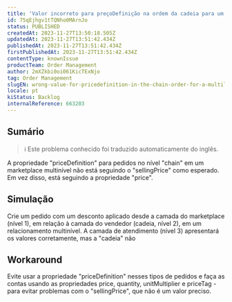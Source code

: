 ```yaml
---
title: 'Valor incorreto para preçoDefinição na ordem da cadeia para um mercado multinível'
id: 75qEjhgv1tTQNho0MArnJo
status: PUBLISHED
createdAt: 2023-11-27T13:50:18.505Z
updatedAt: 2023-11-27T13:51:42.434Z
publishedAt: 2023-11-27T13:51:42.434Z
firstPublishedAt: 2023-11-27T13:51:42.434Z
contentType: knownIssue
productTeam: Order Management
author: 2mXZkbi0oi061KicTExNjo
tag: Order Management
slugEN: wrong-value-for-pricedefinition-in-the-chain-order-for-a-multilevel-marketplace
locale: pt
kiStatus: Backlog
internalReference: 663203
---
```


## Sumário

>ℹ️ Este problema conhecido foi traduzido automaticamente do inglês.


A propriedade "priceDefinition" para pedidos no nível "chain" em um marketplace multinível não está seguindo o "sellingPrice" como esperado. Em vez disso, está seguindo a propriedade "price".

## Simulação


Crie um pedido com um desconto aplicado desde a camada do marketplace (nível 1), em relação à camada do vendedor (cadeia, nível 2), em um relacionamento multinível. A camada de atendimento (nível 3) apresentará os valores corretamente, mas a "cadeia" não

## Workaround


Evite usar a propriedade "priceDefinition" nesses tipos de pedidos e faça as contas usando as propriedades price, quantity, unitMultiplier e priceTag - para evitar problemas com o "sellingPrice", que não é um valor preciso.





